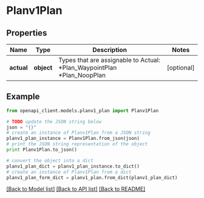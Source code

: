 # Planv1Plan


## Properties

Name | Type | Description | Notes
------------ | ------------- | ------------- | -------------
**actual** | **object** | Types that are assignable to Actual:   *Plan_WaypointPlan  *Plan_NoopPlan | [optional] 

## Example

```python
from openapi_client.models.planv1_plan import Planv1Plan

# TODO update the JSON string below
json = "{}"
# create an instance of Planv1Plan from a JSON string
planv1_plan_instance = Planv1Plan.from_json(json)
# print the JSON string representation of the object
print Planv1Plan.to_json()

# convert the object into a dict
planv1_plan_dict = planv1_plan_instance.to_dict()
# create an instance of Planv1Plan from a dict
planv1_plan_form_dict = planv1_plan.from_dict(planv1_plan_dict)
```
[[Back to Model list]](../README.md#documentation-for-models) [[Back to API list]](../README.md#documentation-for-api-endpoints) [[Back to README]](../README.md)


